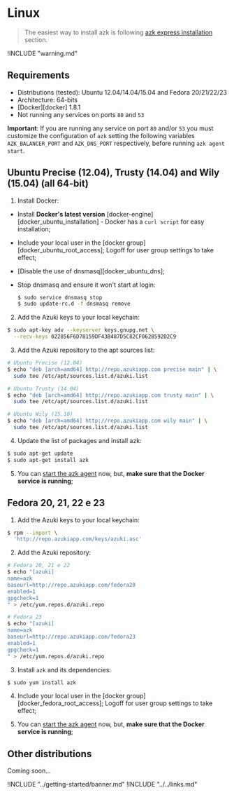 # Linux

> The easiest way to install azk is following [azk express installation](./README.html#azk-express-installation) section.

!INCLUDE "warning.md"

## Requirements

* Distributions (tested): Ubuntu 12.04/14.04/15.04 and Fedora 20/21/22/23
* Architecture: 64-bits
* [Docker][docker] 1.8.1
* Not running any services on ports `80` and `53`

**Important**: If you are running any service on port `80` and/or `53` you must customize the configuration of `azk` setting the following variables `AZK_BALANCER_PORT` and `AZK_DNS_PORT` respectively, before running `azk agent start`.

## Ubuntu Precise (12.04), Trusty (14.04) and Wily (15.04) (all 64-bit)

1. Install Docker:

  - Install **Docker's latest version** [docker-engine][docker_ubuntu_installation] - Docker has a `curl script` for easy installation;
  - Include your local user in the [docker group][docker_ubuntu_root_access]; Logoff for user group settings to take effect;
  - [Disable the use of dnsmasq][docker_ubuntu_dns];
  - Stop dnsmasq and ensure it won't start at login:

    ``` bash
    $ sudo service dnsmasq stop
    $ sudo update-rc.d -f dnsmasq remove
    ```

2. Add the Azuki keys to your local keychain:

  ```bash
  $ sudo apt-key adv --keyserver keys.gnupg.net \
    --recv-keys 022856F6D78159DF43B487D5C82CF0628592D2C9
  ```

3. Add the Azuki repository to the apt sources list:

  ```bash
  # Ubuntu Precise (12.04)
  $ echo "deb [arch=amd64] http://repo.azukiapp.com precise main" | \
    sudo tee /etc/apt/sources.list.d/azuki.list

  # Ubuntu Trusty (14.04)
  $ echo "deb [arch=amd64] http://repo.azukiapp.com trusty main" | \
    sudo tee /etc/apt/sources.list.d/azuki.list

  # Ubuntu Wily (15.10)
  $ echo "deb [arch=amd64] http://repo.azukiapp.com wily main" | \
    sudo tee /etc/apt/sources.list.d/azuki.list
  ```

4. Update the list of packages and install azk:

  ```bash
  $ sudo apt-get update
  $ sudo apt-get install azk
  ```

5. You can [start the azk agent](../getting-started/starting-agent.md) now, but, **make sure that the Docker service is running**;

## Fedora 20, 21, 22 e 23

1. Add the Azuki keys to your local keychain:

  ```bash
  $ rpm --import \
    'http://repo.azukiapp.com/keys/azuki.asc'
  ```

2. Add the Azuki repository:

  ```bash
  # Fedora 20, 21 e 22
  $ echo "[azuki]
  name=azk
  baseurl=http://repo.azukiapp.com/fedora20
  enabled=1
  gpgcheck=1
  " > /etc/yum.repos.d/azuki.repo

  # Fedora 23
  $ echo "[azuki]
  name=azk
  baseurl=http://repo.azukiapp.com/fedora23
  enabled=1
  gpgcheck=1
  " > /etc/yum.repos.d/azuki.repo
  ```

3. Install `azk` and its dependencies:

  ```bash
  $ sudo yum install azk
  ```

4. Include your local user in the [docker group][docker_fedora_root_access]; Logoff for user group settings to take effect;

5. You can [start the azk agent](../getting-started/starting-agent.md) now, but, **make sure that the Docker service is running**;


## Other distributions

Coming soon...

!INCLUDE "../getting-started/banner.md"
!INCLUDE "../../links.md"
